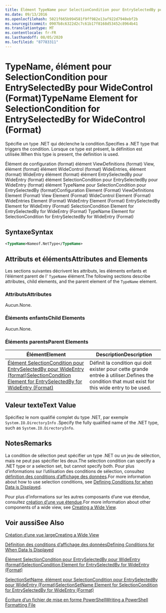 ```yaml
---
title: Élément TypeName pour SelectionCondition pour EntrySelectedBy pour WideControl (format) | Microsoft Docs
ms.date: 09/13/2016
ms.openlocfilehash: 5021f665b994581f9ff982e13af922d7940ebf2b
ms.sourcegitcommit: 0907b8c6322d2c7c61b17f8168d53452c8964b41
ms.translationtype: MT
ms.contentlocale: fr-FR
ms.lasthandoff: 08/05/2020
ms.locfileid: "87783311"
---
```

# <a name="typename-element-for-selectioncondition-for-entryselectedby-for-widecontrol-format"></a><span data-ttu-id="63147-102">TypeName, élément pour SelectionCondition pour EntrySelectedBy pour WideControl (Format)</span><span class="sxs-lookup"><span data-stu-id="63147-102">TypeName Element for SelectionCondition for EntrySelectedBy for WideControl (Format)</span></span>

<span data-ttu-id="63147-103">Spécifie un type .NET qui déclenche la condition.</span><span class="sxs-lookup"><span data-stu-id="63147-103">Specifies a .NET type that triggers the condition.</span></span> <span data-ttu-id="63147-104">Lorsque ce type est présent, la définition est utilisée.</span><span class="sxs-lookup"><span data-stu-id="63147-104">When this type is present, the definition is used.</span></span>

<span data-ttu-id="63147-105">Élément de configuration (format) élément ViewDefinitions (format) View, élément (format) élément WideControl (format) WideEntries, élément (format) WideEntry élément (format) élément EntrySelectedBy pour WideEntry (format) élément SelectionCondition pour EntrySelectedBy pour WideEntry (format) élément TypeName pour SelectionCondition pour EntrySelectedBy (format)</span><span class="sxs-lookup"><span data-stu-id="63147-105">Configuration Element (Format) ViewDefinitions Element (Format) View Element (Format) WideControl Element (Format) WideEntries Element (Format) WideEntry Element (Format) EntrySelectedBy Element for WideEntry (Format) SelectionCondition Element for EntrySelectedBy for WideEntry (Format) TypeName Element for SelectionCondition for EntrySelectedBy for WideEntry (Format)</span></span>

## <a name="syntax"></a><span data-ttu-id="63147-106">Syntaxe</span><span class="sxs-lookup"><span data-stu-id="63147-106">Syntax</span></span>

```xml
<TypeName>Nameof.NetType</TypeName>
```

## <a name="attributes-and-elements"></a><span data-ttu-id="63147-107">Attributs et éléments</span><span class="sxs-lookup"><span data-stu-id="63147-107">Attributes and Elements</span></span>

<span data-ttu-id="63147-108">Les sections suivantes décrivent les attributs, les éléments enfants et l’élément parent de l' `TypeName` élément.</span><span class="sxs-lookup"><span data-stu-id="63147-108">The following sections describe attributes, child elements, and the parent element of the `TypeName` element.</span></span>

### <a name="attributes"></a><span data-ttu-id="63147-109">Attributs</span><span class="sxs-lookup"><span data-stu-id="63147-109">Attributes</span></span>

<span data-ttu-id="63147-110">Aucun.</span><span class="sxs-lookup"><span data-stu-id="63147-110">None.</span></span>

### <a name="child-elements"></a><span data-ttu-id="63147-111">Éléments enfants</span><span class="sxs-lookup"><span data-stu-id="63147-111">Child Elements</span></span>

<span data-ttu-id="63147-112">Aucun.</span><span class="sxs-lookup"><span data-stu-id="63147-112">None.</span></span>

### <a name="parent-elements"></a><span data-ttu-id="63147-113">Éléments parents</span><span class="sxs-lookup"><span data-stu-id="63147-113">Parent Elements</span></span>

|<span data-ttu-id="63147-114">Élément</span><span class="sxs-lookup"><span data-stu-id="63147-114">Element</span></span>|<span data-ttu-id="63147-115">Description</span><span class="sxs-lookup"><span data-stu-id="63147-115">Description</span></span>|
|-------------|-----------------|
|[<span data-ttu-id="63147-116">Élément SelectionCondition pour EntrySelectedBy pour WideEntry (format)</span><span class="sxs-lookup"><span data-stu-id="63147-116">SelectionCondition Element for EntrySelectedBy for WideEntry (Format)</span></span>](./selectioncondition-element-for-entryselectedby-for-widecontrol-format.md)|<span data-ttu-id="63147-117">Définit la condition qui doit exister pour cette grande entrée à utiliser.</span><span class="sxs-lookup"><span data-stu-id="63147-117">Defines the condition that must exist for this wide entry to be used.</span></span>|

## <a name="text-value"></a><span data-ttu-id="63147-118">Valeur texte</span><span class="sxs-lookup"><span data-stu-id="63147-118">Text Value</span></span>

<span data-ttu-id="63147-119">Spécifiez le nom qualifié complet du type .NET, par exemple `System.IO.DirectoryInfo` .</span><span class="sxs-lookup"><span data-stu-id="63147-119">Specify the fully qualified name of the .NET type, such as `System.IO.DirectoryInfo`.</span></span>

## <a name="remarks"></a><span data-ttu-id="63147-120">Notes</span><span class="sxs-lookup"><span data-stu-id="63147-120">Remarks</span></span>

<span data-ttu-id="63147-121">La condition de sélection peut spécifier un type .NET ou un jeu de sélection, mais ne peut pas spécifier les deux.</span><span class="sxs-lookup"><span data-stu-id="63147-121">The selection condition can specify a .NET type or a selection set, but cannot specify both.</span></span> <span data-ttu-id="63147-122">Pour plus d’informations sur l’utilisation des conditions de sélection, consultez [définition des conditions d’affichage des données](./defining-conditions-for-displaying-data.md).</span><span class="sxs-lookup"><span data-stu-id="63147-122">For more information about how to use selection conditions, see [Defining Conditions for when Data is Displayed](./defining-conditions-for-displaying-data.md).</span></span>

<span data-ttu-id="63147-123">Pour plus d’informations sur les autres composants d’une vue étendue, consultez [création d’une vue étendue](./creating-a-wide-view.md).</span><span class="sxs-lookup"><span data-stu-id="63147-123">For more information about other components of a wide view, see [Creating a Wide View](./creating-a-wide-view.md).</span></span>

## <a name="see-also"></a><span data-ttu-id="63147-124">Voir aussi</span><span class="sxs-lookup"><span data-stu-id="63147-124">See Also</span></span>

[<span data-ttu-id="63147-125">Création d’une vue large</span><span class="sxs-lookup"><span data-stu-id="63147-125">Creating a Wide View</span></span>](./creating-a-wide-view.md)

[<span data-ttu-id="63147-126">Définition des conditions d’affichage des données</span><span class="sxs-lookup"><span data-stu-id="63147-126">Defining Conditions for When Data Is Displayed</span></span>](./defining-conditions-for-displaying-data.md)

[<span data-ttu-id="63147-127">Élément SelectionCondition pour EntrySelectedBy pour WideEntry (format)</span><span class="sxs-lookup"><span data-stu-id="63147-127">SelectionCondition Element for EntrySelectedBy for WideEntry (Format)</span></span>](./selectioncondition-element-for-entryselectedby-for-widecontrol-format.md)

[<span data-ttu-id="63147-128">SelectionSetName, élément pour SelectionCondition pour EntrySelectedBy pour WideEntry (Format)</span><span class="sxs-lookup"><span data-stu-id="63147-128">SelectionSetName Element for SelectionCondition for EntrySelectedBy for WideEntry (Format)</span></span>](./selectionsetname-element-for-selectioncondition-for-entryselectedby-for-wideentry-format.md)

[<span data-ttu-id="63147-129">Écriture d’un fichier de mise en forme PowerShell</span><span class="sxs-lookup"><span data-stu-id="63147-129">Writing a PowerShell Formatting File</span></span>](./writing-a-powershell-formatting-file.md)

